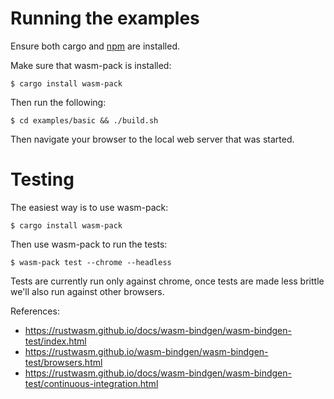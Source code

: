 # Running the examples

Ensure both cargo and [npm] are installed.

Make sure that wasm-pack is installed:

`$ cargo install wasm-pack`

Then run the following:

`$ cd examples/basic && ./build.sh`

Then navigate your browser to the local web server that was started.

[npm]: https://www.npmjs.com/get-npm

# Testing

The easiest way is to use wasm-pack:

`$ cargo install wasm-pack`

Then use wasm-pack to run the tests:

`$ wasm-pack test --chrome --headless`

Tests are currently run only against chrome, once tests are made less brittle we'll also run against other browsers.

References:

- https://rustwasm.github.io/docs/wasm-bindgen/wasm-bindgen-test/index.html
- https://rustwasm.github.io/wasm-bindgen/wasm-bindgen-test/browsers.html
- https://rustwasm.github.io/docs/wasm-bindgen/wasm-bindgen-test/continuous-integration.html
